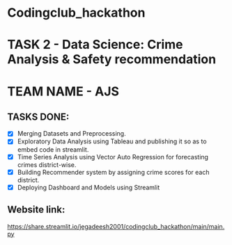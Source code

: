 # Codingclub_hackathon


# TASK 2 - Data Science: Crime Analysis & Safety recommendation

# TEAM NAME - AJS

## TASKS DONE:

- [x] Merging Datasets and Preprocessing.
- [x] Exploratory Data Analysis using Tableau and publishing it so as to embed code in streamlit.
- [x] Time Series Analysis using Vector Auto Regression for forecasting crimes district-wise.
- [x] Building Recommender system by assigning crime scores for each district.
- [x] Deploying Dashboard and Models using Streamlit 

## Website link:  
https://share.streamlit.io/jegadeesh2001/codingclub_hackathon/main/main.py
